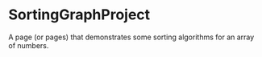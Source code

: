 # SortingGraphProject
A page (or pages) that demonstrates some sorting algorithms for an array of numbers.
